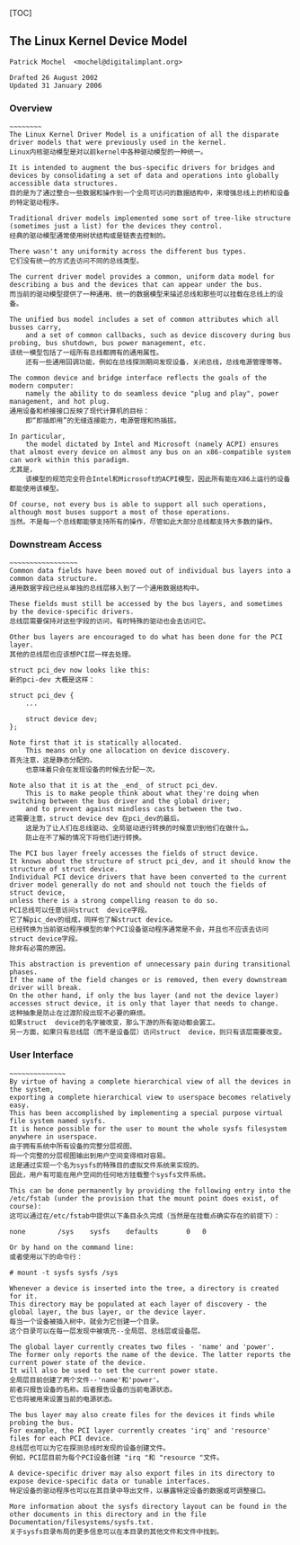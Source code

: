 [TOC]

## The Linux Kernel Device Model

	Patrick Mochel	<mochel@digitalimplant.org>

	Drafted 26 August 2002
	Updated 31 January 2006


### Overview
	~~~~~~~~
	The Linux Kernel Driver Model is a unification of all the disparate driver models that were previously used in the kernel. 
	Linux内核驱动模型是对以前kernel中各种驱动模型的一种统一。

	It is intended to augment the bus-specific drivers for bridges and devices by consolidating a set of data and operations into globally accessible data structures.
	目的是为了通过整合一些数据和操作到一个全局可访问的数据结构中，来增强总线上的桥和设备的特定驱动程序。

	Traditional driver models implemented some sort of tree-like structure (sometimes just a list) for the devices they control.
	经典的驱动模型通常使用树状结构或是链表去控制的。

	There wasn't any uniformity across the different bus types.
	它们没有统一的方式去访问不同的总线类型。

	The current driver model provides a common, uniform data model for describing a bus and the devices that can appear under the bus.
	而当前的驱动模型提供了一种通用、统一的数据模型来描述总线和那些可以挂载在总线上的设备。

	The unified bus model includes a set of common attributes which all busses carry,
		and a set of common callbacks, such as device discovery during bus probing, bus shutdown, bus power management, etc.
	该统一模型包括了一组所有总线都拥有的通用属性。
		还有一些通用回调功能，例如在总线探测期间发现设备，关闭总线，总线电源管理等等。

	The common device and bridge interface reflects the goals of the modern computer:
		namely the ability to do seamless device "plug and play", power management, and hot plug. 
	通用设备和桥接接口反映了现代计算机的目标：
		即“即插即用”的无缝连接能力，电源管理和热插拔。

	In particular,
		the model dictated by Intel and Microsoft (namely ACPI) ensures that almost every device on almost any bus on an x86-compatible system can work within this paradigm.
	尤其是，
		该模型的规范完全符合Intel和Microsoft的ACPI模型，因此所有能在X86上运行的设备都能使用该模型。

	Of course, not every bus is able to support all such operations, although most buses support a most of those operations.
	当然。不是每一个总线都能够支持所有的操作，尽管如此大部分总线都支持大多数的操作。

### Downstream Access
	~~~~~~~~~~~~~~~~~
	Common data fields have been moved out of individual bus layers into a common data structure.
	通用数据字段已经从单独的总线层移入到了一个通用数据结构中。

	These fields must still be accessed by the bus layers, and sometimes by the device-specific drivers.
	总线层需要保持对这些字段的访问，有时特殊的驱动也会去访问它。

	Other bus layers are encouraged to do what has been done for the PCI layer.
	其他的总线层也应该想PCI层一样去处理。

	struct pci_dev now looks like this:
	新的pci-dev 大概是这样：

	struct pci_dev {
		...

		struct device dev;
	};

	Note first that it is statically allocated. 
		This means only one allocation on device discovery. 
	首先注意，这是静态分配的。
		也意味着只会在发现设备的时候去分配一次。

	Note also that it is at the _end_ of struct pci_dev. 
		This is to make people think about what they're doing when switching between the bus driver and the global driver; 
		and to prevent against mindless casts between the two.
	还需要注意，struct device dev 在pci_dev的最后。
		这是为了让人们在总线驱动、全局驱动进行转换的时候意识到他们在做什么。
		防止在不了解的情况下将他们进行转换。

	The PCI bus layer freely accesses the fields of struct device. 
	It knows about the structure of struct pci_dev, and it should know the structure of struct device.
	Individual PCI device drivers that have been converted to the current driver model generally do not and should not touch the fields of struct device,
	unless there is a strong compelling reason to do so.
	PCI总线可以任意访问struct  device字段。
	它了解pic_dev的组成，同样也了解struct device。
	已经转换为当前驱动程序模型的单个PCI设备驱动程序通常是不会，并且也不应该去访问struct device字段。
	除非有必需的原因。

	This abstraction is prevention of unnecessary pain during transitional phases.
	If the name of the field changes or is removed, then every downstream driver will break. 
	On the other hand, if only the bus layer (and not the device layer) accesses struct device, it is only that layer that needs to change.
	这种抽象是防止在过渡阶段出现不必要的麻烦。
	如果struct  device的名字被改变，那么下游的所有驱动都会罢工。
	另一方面，如果只有总线层（而不是设备层）访问struct  device，则只有该层需要改变。

### User Interface
	~~~~~~~~~~~~~~
	By virtue of having a complete hierarchical view of all the devices in the system, 
	exporting a complete hierarchical view to userspace becomes relatively easy. 
	This has been accomplished by implementing a special purpose virtual file system named sysfs.
	It is hence possible for the user to mount the whole sysfs filesystem anywhere in userspace.
	由于拥有系统中所有设备的完整分层视图、 
	将一个完整的分层视图输出到用户空间变得相对容易。
	这是通过实现一个名为sysfs的特殊目的虚拟文件系统来实现的。
	因此，用户有可能在用户空间的任何地方挂载整个sysfs文件系统。

	This can be done permanently by providing the following entry into the /etc/fstab (under the provision that the mount point does exist, of course):
	这可以通过在/etc/fstab中提供以下条目永久完成（当然是在挂载点确实存在的前提下）：

	none     	/sys	sysfs    defaults		0	0

	Or by hand on the command line:
	或者使用以下的命令行：

	# mount -t sysfs sysfs /sys

	Whenever a device is inserted into the tree, a directory is created for it.
	This directory may be populated at each layer of discovery - the global layer, the bus layer, or the device layer.
	每当一个设备被插入树中，就会为它创建一个目录。
	这个目录可以在每一层发现中被填充--全局层、总线层或设备层。

	The global layer currently creates two files - 'name' and 'power'. 
	The former only reports the name of the device. The latter reports the current power state of the device.
	It will also be used to set the current power state. 
	全局层目前创建了两个文件--'name'和'power'。
	前者只报告设备的名称。后者报告设备的当前电源状态。
	它也将被用来设置当前的电源状态。

	The bus layer may also create files for the devices it finds while probing the bus.
	For example, the PCI layer currently creates 'irq' and 'resource' files for each PCI device.
	总线层也可以为它在探测总线时发现的设备创建文件。
	例如，PCI层目前为每个PCI设备创建 "irq "和 "resource "文件。

	A device-specific driver may also export files in its directory to expose device-specific data or tunable interfaces.
	特定设备的驱动程序也可以在其目录中导出文件，以暴露特定设备的数据或可调整接口。

	More information about the sysfs directory layout can be found in the other documents in this directory and in the file  Documentation/filesystems/sysfs.txt.
	关于sysfs目录布局的更多信息可以在本目录的其他文件和文件中找到。


